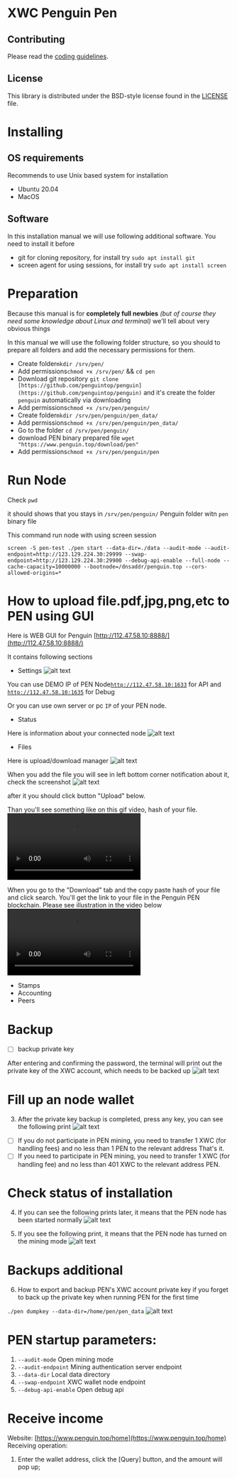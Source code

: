 # XWC Penguin Pen

## Contributing

Please read the [coding guidelines](CODING.md).

## License

This library is distributed under the BSD-style license found in the [LICENSE](LICENSE) file.

# Installing

## OS requirements

Recommends to use Unix based system for installation

- Ubuntu 20.04
- MacOS

## Software

In this installation manual we will use following additional software. You need to install it before

- git for cloning repository, for install try `sudo apt install git`
- screen agent for using sessions, for install try `sudo apt install screen`

# Preparation

Because this manual is for **completely full newbies** *(but of course they need some knowledge about Linux and terminal)* we'll tell about very obvious things

In this manual we will use the following folder structure, so you should to prepare all folders and add the necessary permissions for them.

- Create folder`mkdir /srv/pen/`
- Add permissions`chmod +x /srv/pen/` && `cd pen`
- Download git repository `git clone [https://github.com/penguintop/penguin](https://github.com/penguintop/penguin)` and it's create the folder `penguin` automatically via downloading
- Add permissions`chmod +x /srv/pen/penguin/`
- Create folder`mkdir /srv/pen/penguin/pen_data/`
- Add permissions`chmod +x /srv/pen/penguin/pen_data/`
- Go to the folder `cd /srv/pen/penguin/`
- download PEN binary prepared file  `wget "https://www.penguin.top/download/pen"`
- Add permissions`chmod +x /srv/pen/penguin/pen`

# Run Node

Check `pwd`

it should shows that you stays in ``/srv/pen/penguin/`` Penguin folder witn `pen` binary file

This command run node with using screen session

`screen -S pen-test ./pen start --data-dir=./data --audit-mode --audit-endpoint=http://123.129.224.30:29999 --swap-endpoint=http://123.129.224.30:29900 --debug-api-enable --full-node --cache-capacity=10000000 --bootnode=/dnsaddr/penguin.top --cors-allowed-origins=*`

# How to upload file.pdf,jpg,png,etc to PEN using GUI

Here is WEB GUI for Penguin [http://112.47.58.10:8888/](http://112.47.58.10:8888/)

It contains following sections

- Settings
![alt text](https://lh3.googleusercontent.com/pw/AM-JKLXpsYtBRyjGyyvJiHlTsQm-mTgAVimsoC5VX61zZxY3-fo0ESlWlCdbzp8dXugUi07jUiIOdar8D7HpQOv-Mb6rRdcfN9aV6_nozXA3yaFL35ko_qkAUrCbx13fCfYDQQkhx2bd9XKVoSRUJO83_lv-=w752-h498-no?authuser=0?raw=true)

You can use DEMO IP of PEN Node[`http://112.47.58.10:1633`](http://112.47.58.10:1633/) for API and [`http://112.47.58.10:1635`](http://112.47.58.10:1635/) for Debug

Or you can use own server or pc `IP` of your PEN node.

- Status

Here is information about your connected node
![alt text](https://lh3.googleusercontent.com/pw/AM-JKLVcN_0ogZNJxfYzHjFoMbdR-UMUofveCNdlSMWGF3NsVWmcuFjfjcjUg3B7GdeQqit3q8NwkAOOFr9St3kGlWpTJMMzP4NuM86gz5lLL-Ovw_tabm9x7TbmaKBjJ6k_aQlVrNEJc78ainympAGEOm_o=w994-h1213-no?authuser=0?raw=true)

- Files

Here is upload/download manager
![alt text](https://lh3.googleusercontent.com/pw/AM-JKLVcmcLRB3jjYcWNfGdDQ3AOLjfGzgod_iyi9_m_m_I__m7UnCnOOEDsMS7x9_kjuNzPeJ-K7gLVlrrV5CKd_zBw4WRkPW1zVP453zNNHFLdp6g6jZHpDf2uEw5-78UYOR_PTVD_cfqA4PIw-tWYFJ2E=w994-h622-no?authuser=0?raw=true)

When you add the file you will see in left bottom corner notification about it, check the screenshot
![alt text](https://lh3.googleusercontent.com/pw/AM-JKLW-1k_8zU_EEJj426efJv3IUi-ihWK1eIZHk813cCZc62i2a07EXYAjzDuXNWvmjVUjQhCxZ1WkiqPjKCDU1DRHPxjYVILXDNPQS6j_7zodvKX_nK0lMbkfP02zMv3boMj_PGKbZ0ueBUGgEkN-r6r2=w994-h1398-no?authuser=0?raw=true)

after it you should click button "Upload" below.

Than you'll see something like on this gif video, hash of your file. 
![alt text](https://i.gyazo.com/80eb8aeaacc3e4b784e5a4ccdeb13321.mp4?raw=true)


When you go to the "Download" tab and the copy paste hash of your file and click search. You'll get the link to your file in the Penguin PEN blockchain. Please see illustration in the video below
![alt text](https://i.gyazo.com/390210ddff095523d391b59d24c4868c.mp4?raw=true)


- Stamps
- Accounting
- Peers

# Backup

- [ ]  backup private key

After entering and confirming the password, the terminal will print out the private key of the XWC account, which needs to be backed up
![alt text](https://lh3.googleusercontent.com/pw/AM-JKLUWiBZJW0rCHXpYlzxY0UpLqFG2G7dAV7yN5QGT0cSgr9H-yk8sDjYAHL4ix3tnCDAbPD5L29Glz_a0KAHK6aDkDF9h5ilLlNSsTaQglRwS9l5jM5Nz7V7OV20qZz0Jfsg5GxotA1ZuEz_XxK8LT9Yn=w993-h218-no?authuser=0?raw=true)


# Fill up an node wallet

3. After the private key backup is completed, press any key, you can see the following print
![alt text](https://lh3.googleusercontent.com/pw/AM-JKLWLG6J3qH-8uRnhS-fqiWngU-cFNaomp-z6oCC1OuAhgIuZo-o8RDQd0jg2COlYjKtwg1CAIYS-Y8yqQJZjIGCAzu4CurpW-ZCn47iY8cBFsjJHGyJ5lxOh7buycdKS_fcmAZTLwHVu0Lpd1ZPVdtSd=w2107-h433-no?authuser=0?raw=true)


- [ ]  If you do not participate in PEN mining, you need to transfer 1 XWC (for handling fees) and no less than 1 PEN to the relevant address
That's it.
- [ ]  If you need to participate in PEN mining, you need to transfer 1 XWC (for handling fee) and no less than 401 XWC to the relevant address
PEN.

# Check status of installation

4. If you can see the following prints later, it means that the PEN node has been started normally
![alt text](https://lh3.googleusercontent.com/pw/AM-JKLVIAE05XpRJ_OHDeG0wfSaeYcBwVKVjyHeIvYwXJQ2zgimXJo2uTc1Ux0in9yyZ82X3XQOHGOTWKf-Q8GgzQV-SguWXDt57xyOO-5IkNFoV1jePYI-XVqGZkxKDNyeI6DBUEIq3rvILPm-h4C9qL4Ur=w993-h485-no?authuser=0?raw=true)


5. If you see the following print, it means that the PEN node has turned on the mining mode
![alt text](https://lh3.googleusercontent.com/pw/AM-JKLUxl6iPD1EGi0gTM4VGlnvibwBl5Vqv00BYn-yxTkH010T-hkIV2R7AbxJiaY2Q4LAdzg07_zjXXd0ilcIV6YeOlWyZ5I9tNMZNWsVzj7siML7owpdH5dvxWNW4LktnWB2lNGZX2_BzaOvkfA9Y0XpJ=w993-h252-no?authuser=0?raw=true)

# Backups additional

6. How to export and backup PEN's XWC account private key if you forget to back up the private key when running PEN for the first time

`./pen dumpkey --data-dir=/home/pen/pen_data`
![alt text](https://lh3.googleusercontent.com/pw/AM-JKLVh_47pEIn9t0OKbUgXVDMgFlhvG3xLbd2v5Zev8iUf1OPThNVX561tcUF-h-NUWlKgmj_kjzxDGFHALKuVFgoKPdrr-EByrEgv3LMKM24UVmCXOLqmxSkFGOtP19T2Ek0ImCUxXE4RoZcuLFS15E9F=w993-h140-no?authuser=0?raw=true)


# PEN startup parameters:

1. `--audit-mode`
Open mining mode
2. `--audit-endpoint`
Mining authentication server endpoint
3. `--data-dir`
Local data directory
4. `--swap-endpoint`
XWC wallet node endpoint
5. `--debug-api-enable`
Open debug api

# Receive income

Website: [https://www.penguin.top/home](https://www.penguin.top/home)
Receiving operation:

1. Enter the wallet address, click the [Query] button, and the amount will pop up;
